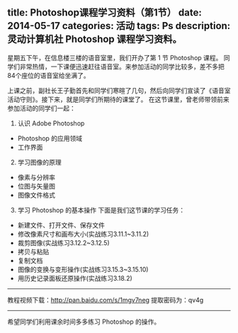 title: Photoshop课程学习资料（第1节）
date: 2014-05-17
categories: 活动
tags: Ps
description: 灵动计算机社 Photoshop 课程学习资料。
---

星期五下午，在信息楼三楼的语音室里，我们开办了第 1 节 Photoshop 课程。
同学们非常热情，一下课便迅速赶往语音室。来参加活动的同学比较多，差不多把84个座位的语音室给坐满了。

上课之前，副社长王子勤首先和同学们寒暄了几句，然后向同学们宣读了《语音室活动守则》。接下来，就是同学们所期待的课堂了。
在这节课里，曾老师带领前来参加活动的同学们一起：

<!-- more -->

 1. 认识 Adobe Photoshop
  * Photoshop 的应用领域
  * 工作界面
 2. 学习图像的原理
  * 像素与分辨率
  * 位图与矢量图
  * 图像文件格式
 3. 学习 Photoshop 的基本操作
  下面是我们这节课的学习任务：
  * 新建文件、打开文件、保存文件
  * 修改像素尺寸和画布大小(实战练习3.11.1~3.11.2)
  * 裁剪图像(实战练习3.12.2~3.12.5)
  * 拷贝与粘贴
  * 复制文档
  * 图像的变换与变形操作(实战练习3.15.3~3.15.10)
  * 用历史记录面板还原操作(实战练习3.18.2)

---

教程视频下载：<http://pan.baidu.com/s/1mgv7neg>
提取密码为：qv4g

---

希望同学们利用课余时间多多练习 Photoshop 的操作。